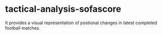 # tactical-analysis-sofascore
It provides a visual representation of postional changes in latest completed football matches.
